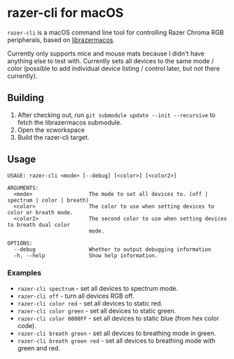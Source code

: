 # razer-cli for macOS

`razer-cli` is a macOS command line tool for controlling Razer Chroma RGB peripherals, based on [librazermacos](https://github.com/1kc/librazermacos).

Currently only supports mice and mouse mats because I didn't have anything else to test with. Currently sets all devices to the same mode / color (possible to add individual device listing / control later, but not there currently).

## Building

1. After checking out, run `git submodule update --init --recursive` to fetch the librazermacos submodule.
2. Open the xcworkspace
3. Build the razer-cli target.

## Usage

```
USAGE: razer-cli <mode> [--debug] [<color>] [<color2>]

ARGUMENTS:
  <mode>                  The mode to set all devices to. (off | spectrum | color | breath)
  <color>                 The color to use when setting devices to color or breath mode.
  <color2>                The second color to use when setting devices to breath dual color
                          mode.

OPTIONS:
  --debug                 Whether to output debugging information
  -h, --help              Show help information.
```

### Examples

- `razer-cli spectrum` - set all devices to spectrum mode.
- `razer-cli off` - turn all devices RGB off.
- `razer-cli color red` - set all devices to static red.
- `razer-cli color green` - set all devices to static green.
- `razer-cli color 0000FF` - set all devices to static blue (from hex color code).
- `razer-cli breath green` - set all devices to breathing mode in green.
- `razer-cli breath green red` - set all devices to breathing mode with green and red.
